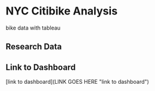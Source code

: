 # NYC Citibike Analysis
bike data with tableau
## Research Data

## Link to Dashboard
[link to dashboard](LINK GOES HERE "link to dashboard")